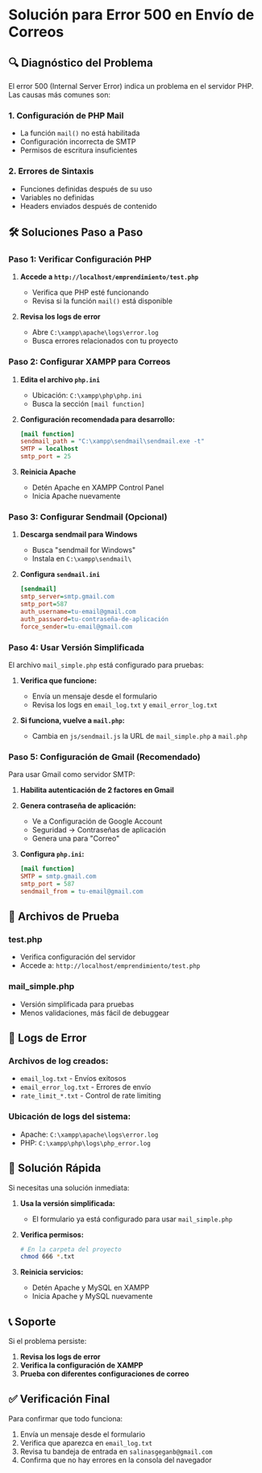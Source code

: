 # Solución para Error 500 en Envío de Correos

## 🔍 **Diagnóstico del Problema**

El error 500 (Internal Server Error) indica un problema en el servidor PHP. Las causas más comunes son:

### 1. **Configuración de PHP Mail**
- La función `mail()` no está habilitada
- Configuración incorrecta de SMTP
- Permisos de escritura insuficientes

### 2. **Errores de Sintaxis**
- Funciones definidas después de su uso
- Variables no definidas
- Headers enviados después de contenido

## 🛠️ **Soluciones Paso a Paso**

### **Paso 1: Verificar Configuración PHP**

1. **Accede a `http://localhost/emprendimiento/test.php`**
   - Verifica que PHP esté funcionando
   - Revisa si la función `mail()` está disponible

2. **Revisa los logs de error**
   - Abre `C:\xampp\apache\logs\error.log`
   - Busca errores relacionados con tu proyecto

### **Paso 2: Configurar XAMPP para Correos**

1. **Edita el archivo `php.ini`**
   - Ubicación: `C:\xampp\php\php.ini`
   - Busca la sección `[mail function]`

2. **Configuración recomendada para desarrollo:**
   ```ini
   [mail function]
   sendmail_path = "C:\xampp\sendmail\sendmail.exe -t"
   SMTP = localhost
   smtp_port = 25
   ```

3. **Reinicia Apache**
   - Detén Apache en XAMPP Control Panel
   - Inicia Apache nuevamente

### **Paso 3: Configurar Sendmail (Opcional)**

1. **Descarga sendmail para Windows**
   - Busca "sendmail for Windows"
   - Instala en `C:\xampp\sendmail\`

2. **Configura `sendmail.ini`**
   ```ini
   [sendmail]
   smtp_server=smtp.gmail.com
   smtp_port=587
   auth_username=tu-email@gmail.com
   auth_password=tu-contraseña-de-aplicación
   force_sender=tu-email@gmail.com
   ```

### **Paso 4: Usar Versión Simplificada**

El archivo `mail_simple.php` está configurado para pruebas:

1. **Verifica que funcione:**
   - Envía un mensaje desde el formulario
   - Revisa los logs en `email_log.txt` y `email_error_log.txt`

2. **Si funciona, vuelve a `mail.php`:**
   - Cambia en `js/sendmail.js` la URL de `mail_simple.php` a `mail.php`

### **Paso 5: Configuración de Gmail (Recomendado)**

Para usar Gmail como servidor SMTP:

1. **Habilita autenticación de 2 factores en Gmail**

2. **Genera contraseña de aplicación:**
   - Ve a Configuración de Google Account
   - Seguridad → Contraseñas de aplicación
   - Genera una para "Correo"

3. **Configura `php.ini`:**
   ```ini
   [mail function]
   SMTP = smtp.gmail.com
   smtp_port = 587
   sendmail_from = tu-email@gmail.com
   ```

## 🔧 **Archivos de Prueba**

### **test.php**
- Verifica configuración del servidor
- Accede a: `http://localhost/emprendimiento/test.php`

### **mail_simple.php**
- Versión simplificada para pruebas
- Menos validaciones, más fácil de debuggear

## 📝 **Logs de Error**

### **Archivos de log creados:**
- `email_log.txt` - Envíos exitosos
- `email_error_log.txt` - Errores de envío
- `rate_limit_*.txt` - Control de rate limiting

### **Ubicación de logs del sistema:**
- Apache: `C:\xampp\apache\logs\error.log`
- PHP: `C:\xampp\php\logs\php_error.log`

## 🚀 **Solución Rápida**

Si necesitas una solución inmediata:

1. **Usa la versión simplificada:**
   - El formulario ya está configurado para usar `mail_simple.php`

2. **Verifica permisos:**
   ```bash
   # En la carpeta del proyecto
   chmod 666 *.txt
   ```

3. **Reinicia servicios:**
   - Detén Apache y MySQL en XAMPP
   - Inicia Apache y MySQL nuevamente

## 📞 **Soporte**

Si el problema persiste:

1. **Revisa los logs de error**
2. **Verifica la configuración de XAMPP**
3. **Prueba con diferentes configuraciones de correo**

## ✅ **Verificación Final**

Para confirmar que todo funciona:

1. Envía un mensaje desde el formulario
2. Verifica que aparezca en `email_log.txt`
3. Revisa tu bandeja de entrada en `salinasgeganb@gmail.com`
4. Confirma que no hay errores en la consola del navegador 